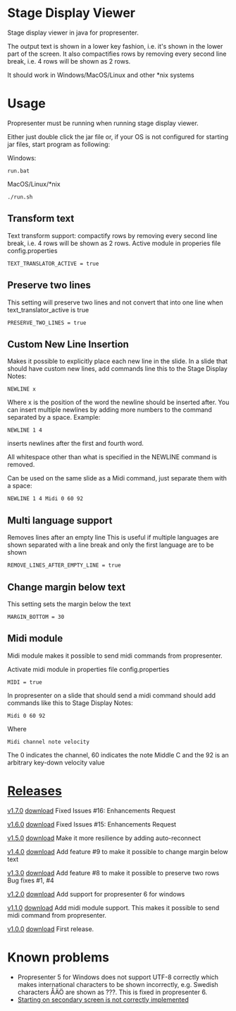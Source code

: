 Stage Display Viewer
==================

Stage display viewer in java for propresenter.

The output text is shown in a lower key fashion, i.e. it's shown in the lower part of the screen. It also compactifies rows by removing every second line break, i.e. 4 rows will be shown as 2 rows.

It should work in Windows/MacOS/Linux and other *nix systems

# Usage
Propresenter must be running when running stage display viewer.

Either just double click the jar file or, if your OS is not configured for starting jar files, start program as following:

Windows:

    run.bat

MacOS/Linux/*nix

    ./run.sh

## Transform text
Text transform support: compactify rows by removing every second line break, i.e. 4 rows will be shown as 2 rows.
Active module in properies file config.properties

    TEXT_TRANSLATOR_ACTIVE = true

## Preserve two lines
This setting will preserve two lines and not convert that into one line when text_translator_active is true

    PRESERVE_TWO_LINES = true  
   
## Custom New Line Insertion
Makes it possible to explicitly place each new line in the slide.
In a slide that should have custom new lines, add commands line this to the Stage Display Notes:

    NEWLINE x 
   
Where x is the position of the word the newline should be inserted after. You can insert multiple newlines by 
adding more numbers to the command separated by a space.
Example:

    NEWLINE 1 4

inserts newlines after the first and fourth word.

All whitespace other than what is specified in the NEWLINE command is removed.

Can be used on the same slide as a Midi command, just separate them with a space:

    NEWLINE 1 4 Midi 0 60 92

## Multi language support
Removes lines after an empty line
This is useful if multiple languages are shown separated with a line break and only the first language are to be shown

    REMOVE_LINES_AFTER_EMPTY_LINE = true
    
## Change margin below text
This setting sets the margin below the text

    MARGIN_BOTTOM = 30


## Midi module
Midi module makes it possible to send midi commands from propresenter.

Activate midi module in properties file config.properties

    MIDI = true
    
In propresenter on a slide that should send a midi command should add commands like this to Stage Display Notes:

    Midi 0 60 92

Where

    Midi channel note velocity

The 0 indicates the channel, 60 indicates the note Middle C and the 92 is an arbitrary key-down velocity value

# [Releases](https://github.com/danielkihlgren/stagedisplayviewer/releases)

[v1.7.0](https://github.com/levimdmiller/stagedisplayviewer/releases/tag/v1.7.0) [download](https://github.com/levimdmiller/stagedisplayviewer/releases/download/v1.7.0/StageDisplayViewer-v1.7.0.zip)
Fixed Issues #16: Enhancements Request

[v1.6.0](https://github.com/levimdmiller/stagedisplayviewer/releases/tag/v1.6.0) [download](https://github.com/levimdmiller/stagedisplayviewer/releases/download/v1.6.0/StageDisplayViewer-v1.6.0.zip)
Fixed Issues #15: Enhancements Request

[v1.5.0](https://github.com/danielkihlgren/stagedisplayviewer/releases/tag/v1.5.0) [download](https://github.com/danielkihlgren/stagedisplayviewer/releases/download/v1.5.0/StageDisplayViewer.zip)
Make it more resilience by adding auto-reconnect

[v1.4.0](https://github.com/danielkihlgren/stagedisplayviewer/releases/tag/v1.4.0) [download](https://github.com/danielkihlgren/stagedisplayviewer/releases/download/v1.4.0/StageDisplayViewer.zip)
Add feature #9 to make it possible to change margin below text

[v1.3.0](https://github.com/danielkihlgren/stagedisplayviewer/releases/tag/v1.3.0) [download](https://github.com/danielkihlgren/stagedisplayviewer/releases/download/v1.3.0/StageDisplayViewer.zip)
Add feature #8 to make it possible to preserve two rows
Bug fixes #1, #4

[v1.2.0](https://github.com/danielkihlgren/stagedisplayviewer/releases/tag/v1.2.0) [download](https://github.com/danielkihlgren/stagedisplayviewer/releases/download/v1.2.0/StageDisplayViewer.zip)
Add support for propresenter 6 for windows

[v1.1.0](https://github.com/danielkihlgren/stagedisplayviewer/releases/tag/v1.1.0) [download](https://github.com/danielkihlgren/stagedisplayviewer/releases/download/v1.1.0/StageDisplayViewer.zip)
Add midi module support. This makes it possible to send midi command from propresenter.

[v1.0.0](https://github.com/danielkihlgren/stagedisplayviewer/releases/tag/v1.0.0) [download](https://github.com/danielkihlgren/stagedisplayviewer/releases/download/v1.0.0/StageDisplayViewer.zip)
First release.

# Known problems
* Propresenter 5 for Windows does not support UTF-8 correctly which makes international characters to be shown incorrectly, e.g. Swedish characters ÅÄÖ are shown as ???. This is fixed in propresenter 6.
* [Starting on secondary screen is not correctly implemented](https://github.com/danielkihlgren/stagedisplayviewer/issues/1)
